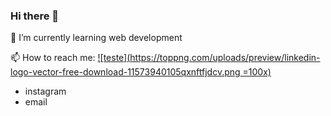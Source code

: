 ### Hi there 👋

🌱 I’m currently learning web development

📫 How to reach me:
[![teste](https://toppng.com/uploads/preview/linkedin-logo-vector-free-download-11573940105qxnftfjdcv.png =100x)](https://www.linkedin.com/in/beatrizadm/)
- instagram
- email



<!--
**beatrizadm/beatrizadm** is a ✨ _special_ ✨ repository because its `README.md` (this file) appears on your GitHub profile.

Here are some ideas to get you started:

- 🔭 I’m currently working on ...
- 🌱 I’m currently learning ...
- 👯 I’m looking to collaborate on ...
- 🤔 I’m looking for help with ...
- 💬 Ask me about ...
- 📫 How to reach me: ...
- 😄 Pronouns: ...
- ⚡ Fun fact: ...
-->
